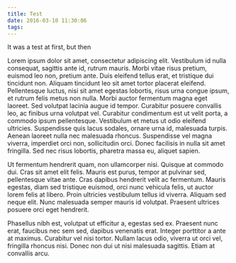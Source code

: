 ```yaml
---
title: Test
date: 2016-03-10 11:30:06
tags:
---
```

It was a test at first, but then
<!-- more -->
Lorem ipsum dolor sit amet, consectetur adipiscing elit. Vestibulum id nulla consequat, sagittis ante id, rutrum mauris. Morbi vitae risus pretium, euismod leo non, pretium ante. Duis eleifend tellus erat, et tristique dui tincidunt non. Aliquam tincidunt leo sit amet tortor placerat eleifend. Pellentesque luctus, nisi sit amet egestas lobortis, risus urna congue ipsum, et rutrum felis metus non nulla. Morbi auctor fermentum magna eget laoreet. Sed volutpat lacinia augue id tempor. Curabitur posuere convallis leo, ac finibus urna volutpat vel. Curabitur condimentum est ut velit porta, a commodo ipsum pellentesque. Vestibulum et metus ut odio eleifend ultricies. Suspendisse quis lacus sodales, ornare urna id, malesuada turpis. Aenean laoreet nulla nec malesuada rhoncus. Suspendisse vel magna viverra, imperdiet orci non, sollicitudin orci. Donec facilisis in nulla sit amet fringilla. Sed nec risus lobortis, pharetra massa eu, aliquet sapien.

Ut fermentum hendrerit quam, non ullamcorper nisi. Quisque at commodo dui. Cras sit amet elit felis. Mauris est purus, tempor at pulvinar sed, pellentesque vitae ante. Cras dapibus hendrerit velit ac fermentum. Mauris egestas, diam sed tristique euismod, orci nunc vehicula felis, ut auctor lorem felis at libero. Proin ultricies vestibulum tellus id viverra. Aliquam sed neque elit. Nunc malesuada semper mauris id volutpat. Praesent ultrices posuere orci eget hendrerit.

Phasellus nibh est, volutpat ut efficitur a, egestas sed ex. Praesent nunc erat, faucibus nec sem sed, dapibus venenatis erat. Integer porttitor a ante at maximus. Curabitur vel nisi tortor. Nullam lacus odio, viverra ut orci vel, fringilla rhoncus nisi. Donec non dui ut nisi malesuada sagittis. Etiam at convallis arcu.